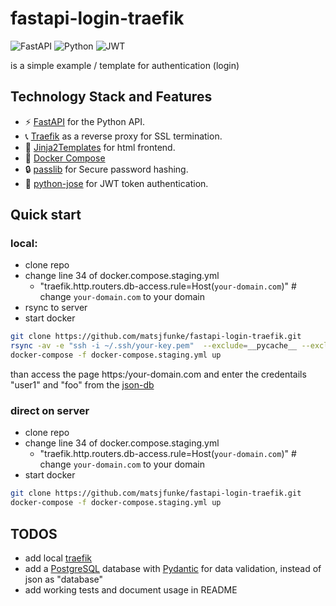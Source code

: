 # fastapi-login-traefik
![FastAPI](https://img.shields.io/badge/FastAPI-005571?style=for-the-badge&logo=fastapi)
![Python](https://img.shields.io/badge/python-3670A0?style=for-the-badge&logo=python&logoColor=ffdd54)
![JWT](https://img.shields.io/badge/JWT-black?style=for-the-badge&logo=JSON%20web%20tokens)

is a simple example / template for authentication (login)   

## Technology Stack and Features
- ⚡ [FastAPI](https://fastapi.tiangolo.com) for the Python API.
- 📞 [Traefik](https://traefik.io) as a reverse proxy for SSL termination.
- 🥷 [Jinja2Templates](https://fastapi.tiangolo.com/advanced/templates/) for html frontend.
- 🐋 [Docker Compose](https://www.docker.com)
- 🔒 [passlib](https://pypi.org/project/passlib/) for Secure password hashing.
- 🍪 [python-jose](https://python-jose.readthedocs.io/en/latest/) for JWT token authentication.

## Quick start
### local:
- clone repo
- change line 34 of docker.compose.staging.yml
    - "traefik.http.routers.db-access.rule=Host(`your-domain.com`)" # change `your-domain.com` to your domain
- rsync to server
- start docker 
```bash
git clone https://github.com/matsjfunke/fastapi-login-traefik.git
rsync -av -e "ssh -i ~/.ssh/your-key.pem"  --exclude=__pycache__ --exclude=env  fastapi-login-traefik your-usr@your-server.com:dir
docker-compose -f docker-compose.staging.yml up
```
than access the page https:/your-domain.com and enter the credentails "user1" and "foo" from the [json-db](https://github.com/matsjfunke/fastapi-login-traefik/blob/main/app/user_db.json)

### direct on server
- clone repo
- change line 34 of docker.compose.staging.yml
    - "traefik.http.routers.db-access.rule=Host(`your-domain.com`)" # change `your-domain.com` to your domain
- start docker 
```bash
git clone https://github.com/matsjfunke/fastapi-login-traefik.git
docker-compose -f docker-compose.staging.yml up
```

## TODOS
- add local [traefik](https://doc.traefik.io/traefik/getting-started/quick-start/)
- add a [PostgreSQL](https://www.postgresql.org) database with [Pydantic](https://docs.pydantic.dev) for data validation, instead of json as "database"
- add working tests and document usage in README
